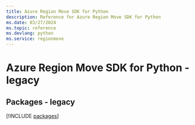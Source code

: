 ```yaml
---
title: Azure Region Move SDK for Python
description: Reference for Azure Region Move SDK for Python
ms.date: 03/27/2024
ms.topic: reference
ms.devlang: python
ms.service: regionmove
---
```

# Azure Region Move SDK for Python - legacy
## Packages - legacy
[!INCLUDE [packages](region-move-index.md)]